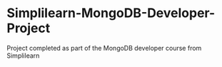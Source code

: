 # Simplilearn-MongoDB-Developer-Project
Project completed as part of the MongoDB developer course from Simplilearn
